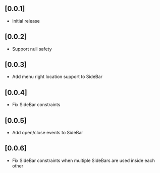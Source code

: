 ## [0.0.1]

* Initial release

## [0.0.2]

* Support null safety

## [0.0.3]

* Add menu right location support to SideBar

## [0.0.4]

* Fix SideBar constraints

## [0.0.5]

* Add open/close events to SideBar

## [0.0.6]

* Fix SideBar constraints when multiple SideBars are used inside each other